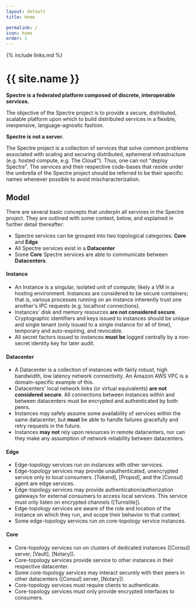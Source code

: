 ```yaml
---
layout: default
title: Home

permalink: /
icon: home
order: 1
---
```

{% include links.md %}

# {{ site.name }}

**Spectre is a federated platform composed of discrete, interoperable services.**

The objective of the Spectre project is to provide a secure, distributed, scalable platform upon which to build distributed services in a flexible, inexpensive, language-agnostic fashion.

**Spectre is not a server.**

The Spectre project is a collection of services that solve common problems associated with scaling and securing distributed, ephemeral infrastructure (e.g. hosted compute, e.g. The Cloud™). Thus, one can not "deploy Spectre". The services and their respective code-bases that reside under the umbrella of the Spectre project should be referred to be their specific names whenever possible to avoid mischaracterization.

## Model

There are several basic concepts that underpin all services in the Spectre project. They are outlined with some context, below, and explained in further detail thereafter:

* Spectre services can be grouped into two topological categories: **Core** and **Edge**
* All Spectre services exist in a **Datacenter**
* Some **Core** Spectre services are able to communicate between **Datacenters**.

#### Instance

* An Instance is a singular, isolated unit of compute; likely a VM in a hosting environment. Instances are considered to be secure containers; that is, various processes running on an instance inherently trust one another's IPC requests (e.g. localhost connections).
* Instances' disk and memory resources **are not considered secure**. Cryptographic identifiers and keys issued to instances should be unique and single tenant (only issued to a single instance for all of time), temporary and auto-expiring, and revocable.
* All secret factors issued to instances **must be** logged centrally by a non-secret identity key for later audit.

#### Datacenter

* A Datacenter is a collection of instances with fairly robust, high bandwidth, low latency network connectivity. An Amazon AWS VPC is a domain-specific example of this.
* Datacenters' local network links (or virtual equivalents) **are not considered secure**. All connections between instances within and between datacenters must be encrypted and authenticated by both peers.
* Instances may safely assume some availability of services within the same datacenter, but **must** be able to handle failures gracefully and retry requests in the future.
* Instances **may not** rely upon resources in remote datacenters, nor can they make any assumption of network reliability between datacenters.

#### Edge

* Edge-topology services run on instances with other services.
* Edge-topology services may provide unauthenticated, unencrypted service only to local consumers. [Tokend], [Propsd], and the [Consul] agent are edge services.
* Edge-topology services may provide authentication/authorization gateways for external consumers to access local services. This service must only listen on encrypted channels ([Turnstile]).
* Edge-topology services are aware of the role and location of the instance on which they run, and scope their behavior to that context.
* Some edge-topology services run on core-topology service instances.

#### Core

* Core-topology services run on clusters of dedicated instances ([Consul] server, [Vault], [Notary]).
* Core-topology services provide service to other instances in their respective datacenter.
* Some core-topology services may interact securely with their peers in other datacenters ([Consul] server, [Notary]).
* Core-topology services must require clients to authenticate.
* Core-topology services must only provide encrypted interfaces to consumers.
